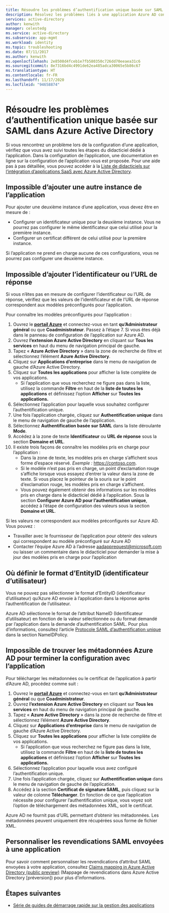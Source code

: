 ```yaml
---
title: Résoudre les problèmes d’authentification unique basée sur SAML dans Azure Active Directory
description: Résolvez les problèmes liés à une application Azure AD configurée pour l’authentification unique basée sur SAML.
services: active-directory
author: kenwith
manager: celestedg
ms.service: active-directory
ms.subservice: app-mgmt
ms.workload: identity
ms.topic: troubleshooting
ms.date: 07/11/2017
ms.author: kenwith
ms.openlocfilehash: 2e8508d4fceb1e7fb580350c726dd70eeaea31c6
ms.sourcegitcommit: 8e7316bd4c4991de62ea485adca30065e5b86c67
ms.translationtype: HT
ms.contentlocale: fr-FR
ms.lasthandoff: 11/17/2020
ms.locfileid: "94658874"
---
```

# <a name="troubleshoot-saml-based-single-sign-on-in-azure-active-directory"></a>Résoudre les problèmes d’authentification unique basée sur SAML dans Azure Active Directory
Si vous rencontrez un problème lors de la configuration d’une application, vérifiez que vous avez suivi toutes les étapes du didacticiel dédié à l’application. Dans la configuration de l’application, une documentation en ligne sur la configuration de l’application vous est proposée. Pour une aide pas à pas détaillée, vous pouvez accéder à la [Liste de didacticiels sur l’intégration d’applications SaaS avec Azure Active Directory](../saas-apps/tutorial-list.md).

## <a name="cant-add-another-instance-of-the-application"></a>Impossible d’ajouter une autre instance de l’application
Pour ajouter une deuxième instance d’une application, vous devez être en mesure de :
-   Configurer un identificateur unique pour la deuxième instance. Vous ne pourrez pas configurer le même identificateur que celui utilisé pour la première instance.
-   Configurer un certificat différent de celui utilisé pour la première instance.

Si l’application ne prend en charge aucune de ces configurations, vous ne pourrez pas configurer une deuxième instance.

## <a name="cant-add-the-identifier-or-the-reply-url"></a>Impossible d’ajouter l’identificateur ou l’URL de réponse
Si vous n’êtes pas en mesure de configurer l’identificateur ou l’URL de réponse, vérifiez que les valeurs de l’identificateur et de l’URL de réponse correspondent aux modèles préconfigurés pour l’application.

Pour connaître les modèles préconfigurés pour l’application :
1. Ouvrez le [**portail Azure**](https://portal.azure.com/) et connectez-vous en tant **qu’Administrateur général** ou que **Coadministrateur**. Passez à l’étape 7. Si vous êtes déjà dans le panneau de configuration de l’application sur Azure AD.
2. Ouvrez **l’extension Azure Active Directory** en cliquant sur **Tous les services** en haut du menu de navigation principal de gauche.
3. Tapez « **Azure Active Directory** » dans la zone de recherche de filtre et sélectionnez l’élément **Azure Active Directory**.
4. Cliquez sur **Applications d’entreprise** dans le menu de navigation de gauche d’Azure Active Directory.
5. Cliquez sur **Toutes les applications** pour afficher la liste complète de vos applications.
   * Si l’application que vous recherchez ne figure pas dans la liste, utilisez la commande **Filtre** en haut de la **liste de toutes les applications** et définissez l’option **Afficher** sur **Toutes les applications.**
6. Sélectionnez l’application pour laquelle vous souhaitez configurer l’authentification unique.
7. Une fois l’application chargée, cliquez sur **Authentification unique** dans le menu de navigation de gauche de l’application.
8. Sélectionnez **Authentification basée sur SAML** dans la liste déroulante **Mode**.
9. Accédez à la zone de texte **Identificateur** ou **URL de réponse** sous la section **Domaine et URL**.
10. Il existe trois façons de connaître les modèles pris en charge pour l’application :
    * Dans la zone de texte, les modèles pris en charge s’affichent sous forme d’espace réservé. *Exemple :* <https://contoso.com>.
    * Si le modèle n’est pas pris en charge, un point d’exclamation rouge s’affiche lorsque vous essayez d’entrer la valeur dans la zone de texte. Si vous placez le pointeur de la souris sur le point d’exclamation rouge, les modèles pris en charge s’affichent.
    * Vous pouvez également obtenir des informations sur les modèles pris en charge dans le didacticiel dédié à l’application. Sous la section **Configurer Azure AD pour l’authentification unique**, accédez à l’étape de configuration des valeurs sous la section **Domaine et URL**.

Si les valeurs ne correspondent aux modèles préconfigurés sur Azure AD. Vous pouvez :
-   Travailler avec le fournisseur de l’application pour obtenir des valeurs qui correspondent au modèle préconfiguré sur Azure AD
-   Contacter l’équipe Azure AD à l’adresse <aadapprequest@microsoft.com> ou laisser un commentaire dans le didacticiel pour demander la mise à jour des modèles pris en charge pour l’application

## <a name="where-do-i-set-the-entityid-user-identifier-format"></a>Où définir le format d’EntityID (identificateur d’utilisateur)
Vous ne pouvez pas sélectionner le format d’EntityID (identificateur d’utilisateur) qu’Azure AD envoie à l’application dans la réponse après l’authentification de l’utilisateur.

Azure AD sélectionne le format de l’attribut NameID (Identificateur d’utilisateur) en fonction de la valeur sélectionnée ou du format demandé par l’application dans la demande d’authentification SAML. Pour plus d’informations, consultez l’article [Protocole SAML d’authentification unique](../develop/single-sign-on-saml-protocol.md#authnrequest) dans la section NameIDPolicy.

## <a name="cant-find-the-azure-ad-metadata-to-complete-the-configuration-with-the-application"></a>Impossible de trouver les métadonnées Azure AD pour terminer la configuration avec l’application
Pour télécharger les métadonnées ou le certificat de l’application à partir d’Azure AD, procédez comme suit :
1. Ouvrez le [**portail Azure**](https://portal.azure.com/) et connectez-vous en tant **qu’Administrateur général** ou que **Coadministrateur**.
2. Ouvrez **l’extension Azure Active Directory** en cliquant sur **Tous les services** en haut du menu de navigation principal de gauche.
3. Tapez « **Azure Active Directory** » dans la zone de recherche de filtre et sélectionnez l’élément **Azure Active Directory**.
4. Cliquez sur **Applications d’entreprise** dans le menu de navigation de gauche d’Azure Active Directory.
5. Cliquez sur **Toutes les applications** pour afficher la liste complète de vos applications.
   * Si l’application que vous recherchez ne figure pas dans la liste, utilisez la commande **Filtre** en haut de la **liste de toutes les applications** et définissez l’option **Afficher** sur **Toutes les applications.**
6. Sélectionnez l’application pour laquelle vous avez configuré l’authentification unique.
7. Une fois l’application chargée, cliquez sur **Authentification unique** dans le menu de navigation de gauche de l’application.
8. Accédez à la section **Certificat de signature SAML**, puis cliquez sur la valeur de colonne **Télécharger**. En fonction de ce que l’application nécessite pour configurer l’authentification unique, vous voyez soit l’option de téléchargement des métadonnées XML, soit le certificat.

Azure AD ne fournit pas d’URL permettant d’obtenir les métadonnées. Les métadonnées peuvent uniquement être récupérées sous forme de fichier XML.

## <a name="customize-saml-claims-sent-to-an-application"></a>Personnaliser les revendications SAML envoyées à une application
Pour savoir comment personnaliser les revendications d’attribut SAML envoyées à votre application, consultez [Claims mapping in Azure Active Directory (public preview)](../develop/active-directory-claims-mapping.md) (Mappage de revendications dans Azure Active Directory [préversion]) pour plus d’informations.

## <a name="next-steps"></a>Étapes suivantes
* [Série de guides de démarrage rapide sur la gestion des applications](view-applications-portal.md)